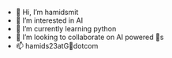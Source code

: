 - 👋 Hi, I’m hamidsmit
- 👀 I’m interested in AI
- 🌱 I’m currently learning python
- 💞️ I’m looking to collaborate on AI powered 🤖s
- 📫 hamids23atG💌dotcom

<!---
hamids23/hamids23 is a ✨ special ✨ repository because its `README.md` (this file) appears on your GitHub profile.
You can click the Preview link to take a look at your changes.
--->
